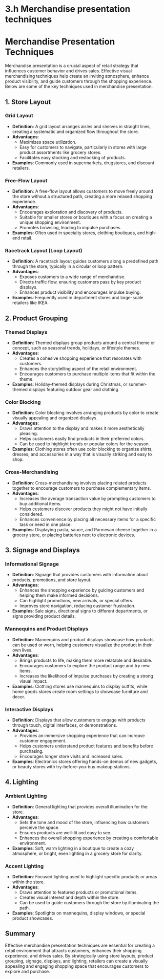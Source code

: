 # 3.h Merchandise presentation techniques

# Merchandise Presentation Techniques

Merchandise presentation is a crucial aspect of retail strategy that influences customer behavior and drives sales. Effective visual merchandising techniques help create an inviting atmosphere, enhance product visibility, and guide customers through the shopping experience. Below are some of the key techniques used in merchandise presentation.

## 1. Store Layout

### Grid Layout
- **Definition**: A grid layout arranges aisles and shelves in straight lines, creating a systematic and organized flow throughout the store.
- **Advantages**:
  - Maximizes space utilization.
  - Easy for customers to navigate, particularly in stores with large product assortments like grocery stores.
  - Facilitates easy stocking and restocking of products.
- **Examples**: Commonly used in supermarkets, drugstores, and discount retailers.

### Free-Flow Layout
- **Definition**: A free-flow layout allows customers to move freely around the store without a structured path, creating a more relaxed shopping experience.
- **Advantages**:
  - Encourages exploration and discovery of products.
  - Suitable for smaller stores or boutiques with a focus on creating a unique shopping environment.
  - Promotes browsing, leading to impulse purchases.
- **Examples**: Often used in specialty stores, clothing boutiques, and high-end retail.

### Racetrack Layout (Loop Layout)
- **Definition**: A racetrack layout guides customers along a predefined path through the store, typically in a circular or loop pattern.
- **Advantages**:
  - Exposes customers to a wide range of merchandise.
  - Directs traffic flow, ensuring customers pass by key product displays.
  - Enhances product visibility and encourages impulse buying.
- **Examples**: Frequently used in department stores and large-scale retailers like IKEA.

## 2. Product Grouping

### Themed Displays
- **Definition**: Themed displays group products around a central theme or concept, such as seasonal trends, holidays, or lifestyle themes.
- **Advantages**:
  - Creates a cohesive shopping experience that resonates with customers.
  - Enhances the storytelling aspect of the retail environment.
  - Encourages customers to purchase multiple items that fit within the theme.
- **Examples**: Holiday-themed displays during Christmas, or summer-themed displays featuring outdoor gear and clothing.

### Color Blocking
- **Definition**: Color blocking involves arranging products by color to create visually appealing and organized displays.
- **Advantages**:
  - Draws attention to the display and makes it more aesthetically pleasing.
  - Helps customers easily find products in their preferred colors.
  - Can be used to highlight trends or popular colors for the season.
- **Examples**: Clothing stores often use color blocking to organize shirts, dresses, and accessories in a way that is visually striking and easy to shop.

### Cross-Merchandising
- **Definition**: Cross-merchandising involves placing related products together to encourage customers to purchase complementary items.
- **Advantages**:
  - Increases the average transaction value by prompting customers to buy additional items.
  - Helps customers discover products they might not have initially considered.
  - Enhances convenience by placing all necessary items for a specific task or need in one place.
- **Examples**: Displaying pasta, sauce, and Parmesan cheese together in a grocery store, or placing batteries next to electronic devices.

## 3. Signage and Displays

### Informational Signage
- **Definition**: Signage that provides customers with information about products, promotions, and store layout.
- **Advantages**:
  - Enhances the shopping experience by guiding customers and helping them make informed decisions.
  - Can highlight promotions, new arrivals, or special offers.
  - Improves store navigation, reducing customer frustration.
- **Examples**: Sale signs, directional signs to different departments, or signs providing product details.

### Mannequins and Product Displays
- **Definition**: Mannequins and product displays showcase how products can be used or worn, helping customers visualize the product in their own lives.
- **Advantages**:
  - Brings products to life, making them more relatable and desirable.
  - Encourages customers to explore the product range and try new items.
  - Increases the likelihood of impulse purchases by creating a strong visual impact.
- **Examples**: Clothing stores use mannequins to display outfits, while home goods stores create room settings to showcase furniture and decor.

### Interactive Displays
- **Definition**: Displays that allow customers to engage with products through touch, digital interfaces, or demonstrations.
- **Advantages**:
  - Provides an immersive shopping experience that can increase customer engagement.
  - Helps customers understand product features and benefits before purchasing.
  - Encourages longer store visits and increased sales.
- **Examples**: Electronics stores offering hands-on demos of new gadgets, or beauty stores with try-before-you-buy makeup stations.

## 4. Lighting

### Ambient Lighting
- **Definition**: General lighting that provides overall illumination for the store.
- **Advantages**:
  - Sets the tone and mood of the store, influencing how customers perceive the space.
  - Ensures products are well-lit and easy to see.
  - Enhances the overall shopping experience by creating a comfortable environment.
- **Examples**: Soft, warm lighting in a boutique to create a cozy atmosphere, or bright, even lighting in a grocery store for clarity.

### Accent Lighting
- **Definition**: Focused lighting used to highlight specific products or areas within the store.
- **Advantages**:
  - Draws attention to featured products or promotional items.
  - Creates visual interest and depth within the store.
  - Can be used to guide customers through the store by illuminating the path.
- **Examples**: Spotlights on mannequins, display windows, or special product showcases.

## Summary
Effective merchandise presentation techniques are essential for creating a retail environment that attracts customers, enhances their shopping experience, and drives sales. By strategically using store layouts, product grouping, signage, displays, and lighting, retailers can create a visually appealing and engaging shopping space that encourages customers to explore and purchase.
